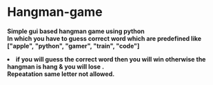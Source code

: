 # Hangman-game
<b>Simple gui based hangman  game using python
<br>
In which you have to guess correct word which are predefined like ["apple", "python", "gamer", "train", "code"]
<li>
if you will guess the correct word then you will win otherwise the hangman is hang & you will lose .
<br>
Repeatation same letter not allowed.
